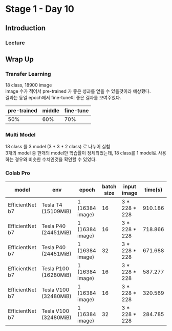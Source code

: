 # Stage 1 - Day 10

## Introduction
### Lecture


## Wrap Up

### Transfer Learning
18 class, 18900 image  
image 수가 적어서 pre-trained 가 좋은 성과를 얻을 수 있을것이라 예상했다.  
결과는 동일 epoch에서 fine-tune이 좋은 결과를 보여주었다.  

| pre-trained | middle | fine-tune |
| --- | --- | --- |
| 50% | 60% | 70% |

### Multi Model
18 class 를 3 model (3 * 3 * 2 class) 로 나누어 실험  
3개의 model 중 한개의 model만 학습률이 정체되었는데, 18 class를 1 model로 사용하는 경우와 비슷한 수치인것을 확인할 수 있었다.  

### Colab Pro

| model | env | epoch | batch size | input image | time(s) |
| --- | --- | --- | --- | --- | --- |
| EfficientNet b7 | Tesla T4 (15109MiB) | 1 (16384 image) | 16 | 3 * 228 * 228 | 910.186 |
| EfficientNet b7 | Tesla P40 (24451MiB) | 1 (16384 image) | 16 | 3 * 228 * 228 | 718.866 |
| EfficientNet b7 | Tesla P40 (24451MiB) | 1 (16384 image) | 32 | 3 * 228 * 228 | 671.688 |
| EfficientNet b7 | Tesla P100 (16280MiB) | 1 (16384 image) | 16 | 3 * 228 * 228 | 587.277 |
| EfficientNet b7 | Tesla V100 (32480MiB) | 1 (16384 image) | 16 | 3 * 228 * 228 | 320.569 |
| EfficientNet b7 | Tesla V100 (32480MiB) | 1 (16384 image) | 32 | 3 * 228 * 228 | 284.785 |

